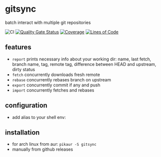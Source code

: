 # gitsync

batch interact with multiple git repositories

![CI](https://github.com/mezlogo/gitsync/actions/workflows/build.yml/badge.svg)
[![Quality Gate Status](https://sonarcloud.io/api/project_badges/measure?project=mezlogo_gitsync&metric=alert_status)](https://sonarcloud.io/summary/new_code?id=mezlogo_template-for-java-cli-app-github-integrated)
[![Coverage](https://sonarcloud.io/api/project_badges/measure?project=mezlogo_gitsync&metric=coverage)](https://sonarcloud.io/summary/new_code?id=mezlogo_template-for-java-cli-app-github-integrated)
[![Lines of Code](https://sonarcloud.io/api/project_badges/measure?project=mezlogo_gitsync&metric=ncloc)](https://sonarcloud.io/summary/new_code?id=mezlogo_template-for-java-cli-app-github-integrated)

## features

- `report` prints necessary info about your working dir: name, last fetch, branch name, tag, remote tag, difference
  between HEAD and upstream, dirty status
- `fetch` concurrently downloads fresh remote
- `rebase` concurrently rebases branch on upstream
- `export` concurrently commit if any and push
- `import` concurrently fetches and rebases

## configuration

- add alias to your shell env:

## installation

- for arch linux from aur: `pikaur -S gitsync`
- manually from github releases
